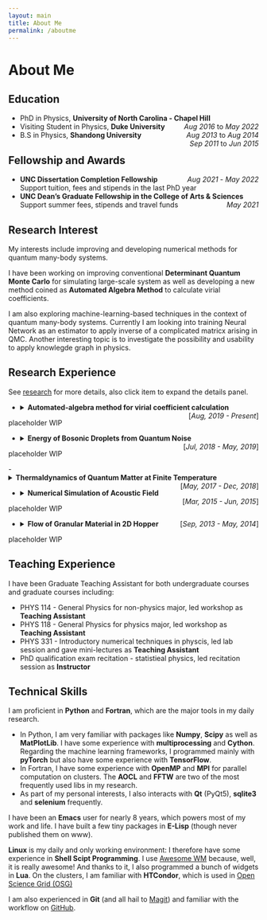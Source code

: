```yaml
---
layout: main
title: About Me
permalink: /aboutme
---
```


# About Me

## Education

- PhD in Physics, **University of North Carolina - Chapel Hill** <span style="float:right;"> _Aug 2016_ to _May 2022_ </span>
- Visiting Student in Physics, **Duke University** <span style="float:right;"> *Aug 2013* to *Aug 2014* </span>
- B.S in Physics, **Shandong University** <span style="float:right;"> *Sep 2011* to *Jun 2015* </span>


## Fellowship and Awards

- **UNC Dissertation Completion Fellowship** <span style="float:right;">*Aug 2021* - *May 2022*</span>
  <br>Support tuition, fees and stipends in the last PhD year
- **UNC Dean’s Graduate Fellowship in the College of Arts & Sciences** <span style="float:right;">*May 2021*</span>
  <br>Support summer fees, stipends and travel funds


## Research Interest

My interests include improving and developing numerical methods for quantum
many-body systems.

I have been working on improving conventional **Determinant Quantum Monte
Carlo** for simulating large-scale system as well as developing a new
method coined as **Automated Algebra Method** to calculate virial
coefficients.

I am also exploring machine-learning-based techniques in the context of
quantum many-body systems. Currently I am looking into training Neural Network as an estimator to
apply inverse of a complicated matricx arising in QMC. Another interesting
topic is to investigate the possibility and usability to apply knowlegde
graph in physics.

## Research Experience

See [research](/research) for more details, also click item to expand the details panel.

- <details> <summary> <strong>Automated-algebra method for virial coefficient calculation</strong>
  <span style="float:right;"> [<em>Aug, 2019 - Present</em>] </span>
  </summary>
      <div class="details" markdown="1">
placeholder WIP 
     </div>
  </details>

  <!-- Develop a new semi-analytical method to calculate virial coefficients of interacting Fermi system.  -->
  
- <details> <summary> <strong>Energy of Bosonic Droplets from Quantum Noise</strong>
  <span style="float:right;"> [<em>Jul, 2018 - May, 2019</em>] </span>
  </summary>
      <div class="details" markdown="1">
placeholder WIP 
     </div>
  </details>
- <details> <summary> <strong>Thermaldynamics of Quantum Matter at Finite Temperature</strong>
  <span style="float:right;"> [<em>May, 2017 - Dec, 2018</em>] </span>
  </summary>
      <div class="details" markdown="1">
placeholder WIP 
     </div>
  </details>

- <details> <summary> <strong>Numerical Simulation of Acoustic Field</strong>
  <span style="float:right;"> [<em>Mar, 2015 - Jun, 2015</em>] </span>
  </summary>
      <div class="details" markdown="1">
placeholder WIP 
     </div>
  </details>

- <details> <summary> <strong>Flow of Granular Material in 2D Hopper</strong>
  <span style="float:right;"> [<em>Sep, 2013 - May, 2014</em>] </span>
  </summary>
      <div class="details" markdown="1">
placeholder WIP 
     </div>
  </details>

## Teaching Experience

I have been Graduate Teaching Assistant for both undergraduate courses and graduate courses including:


- PHYS 114 - General Physics for non-physics major, led workshop as **Teaching Assistant**
  <!-- (Fall 2016, Summer 2017) -->
- PHYS 118 - General Physics for physics major, led workshop as **Teaching Assistant**
  <!-- (Spring 2017 - Spring 2018) -->
- PHYS 331 - Introductory numerical techniques in physcis, led lab session and gave mini-lectures as **Teaching Assistant**
  <!-- (Fall 2018) -->
- PhD qualification exam recitation - statistieal physics, led recitation session as **Instructor**
  <!-- (Spring 2019) -->

## Technical Skills

I am proficient in **Python** and **Fortran**, which are the major tools in
my daily research.

- In Python, I am very familiar with packages like
**Numpy**, **Scipy** as well as **MatPlotLib**. I have some experience with
**multiprocessing** and **Cython**. Regarding the machine learning
frameworks, I programmed mainly with **pyTorch** but also have some
experience with **TensorFlow**.
- In Fortran, I have some experience with
**OpenMP** and **MPI** for parallel computation on clusters. The
**AOCL** and **FFTW** are two of the most frequently used libs in my
research.
- As part of my personal interests, I also interacts with **Qt** (PyQt5), **sqlite3** and **selenium** frequently.

I have been an **Emacs** user for nearly 8 years, which powers most of my
work and life. I have built a few tiny packages in **E-Lisp** (though never
published them on www).

**Linux** is my daily and only working environment: I therefore have some
experience in **Shell Scipt Programming**. I use [Awesome
WM](https://awesomewm.org/) because, well, it is really awesome! And thanks to it,
I also programmed a bunch of widgets in **Lua**. On the clusters, I am familiar with **HTCondor**, which is used in [Open Science Grid (OSG)](https://opensciencegrid.org/)

I am also experienced in **Git** (and all hail to
[Magit](https://magit.vc/)) and familiar with the workflow on
[GitHub](https://github.com/yaqihou).

<!-- ## Awards -->
